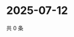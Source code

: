 # 2025-07-12

共 0 条

<!-- BEGIN ZHIHUQUESTIONS -->
<!-- 最后更新时间 Sat Jul 12 2025 06:11:17 GMT+0800 (China Standard Time) -->

<!-- END ZHIHUQUESTIONS -->
